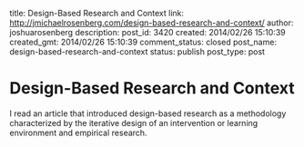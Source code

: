 title: Design-Based Research and Context
link: http://jmichaelrosenberg.com/design-based-research-and-context/
author: joshuarosenberg
description: 
post_id: 3420
created: 2014/02/26 15:10:39
created_gmt: 2014/02/26 15:10:39
comment_status: closed
post_name: design-based-research-and-context
status: publish
post_type: post

# Design-Based Research and Context

I read an article that introduced design-based research as a methodology characterized by the iterative design of an intervention or learning environment and empirical research.